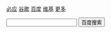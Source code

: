 
<p><a href="list-pages/bing.com">必应</a>  <a href="list-pages/www.google.com">谷歌</a>  <a href="list-pages/www.baidu.com">百度</a>  <a href="list-pages/en.wikipedia.org">维基</a>  <a href="menu">更多</a></p>

<input id="searchInput" type="text"> <button onclick="startSearch()">百度搜索</button>

<script>
    function startSearch(){
       var searchEngine=new Array();
       searchEngine[0]="https://www.baidu.com/s?wd=";
       searchEngine[1]="https://www.google.com/search?q=";
       searchEngine[2]="https://bing.com/search?q=";
       searchEngine[3]="https://www.so.com/s?q=";
       searchEngine[4]="https://www.sogou.com/web?query=";
       searchEngine[5]="https://en.wikipedia.org/w/index.php?search=";
       searchEngine[6]="https://www.zhihu.com/search?type=content&q=";
       searchEngine[7]="https://weixin.sogou.com/weixin?type=2&query=";
       searchEngine[8]="https://s.weibo.com/weibo?q=";
       searchEngine[9]="https://www.douban.com/search?q=";
       searchEngine[10]="https://zzk.cnblogs.com/s?t=b&w=";
       searchEngine[11]="https://stackoverflow.com/search?q=";
       searchEngine[12]="https://so.csdn.net/so/search/s.do?q=";
       searchEngine[13]="https://github.com/search?q=";
       searchEngine[14]="https://www.ecosia.org/search?q=";
       searchEngine[15]="https://www.jianshu.com/search?q=";
       searchEngine[16]="https://segmentfault.com/search?q=";
       searchEngine[17]="https://search.gitee.com/?skin=rec&type=repository&q=";
       var defaultSearchEngine=searchEngine[0];
       var searchValue = document.getElementById("searchInput").value;
       window.open(defaultSearchEngine+searchValue);
    }
</script>


